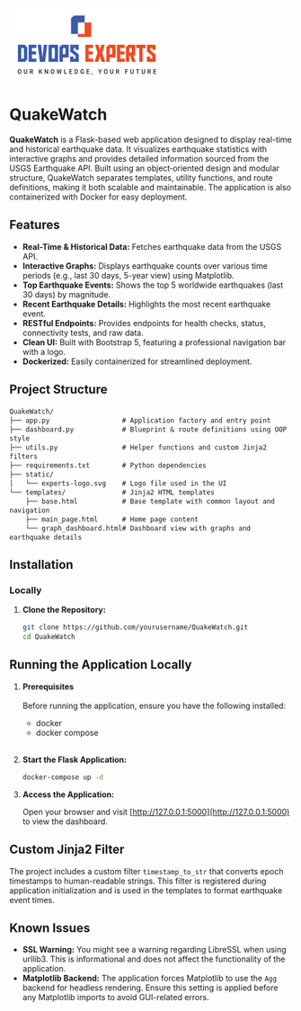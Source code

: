 ![Screenshot of QuakeWatch](static/experts-logo.svg)

# QuakeWatch

**QuakeWatch** is a Flask-based web application designed to display real-time and historical earthquake data. It visualizes earthquake statistics with interactive graphs and provides detailed information sourced from the USGS Earthquake API. Built using an object‑oriented design and modular structure, QuakeWatch separates templates, utility functions, and route definitions, making it both scalable and maintainable. The application is also containerized with Docker for easy deployment.

## Features

- **Real-Time & Historical Data:** Fetches earthquake data from the USGS API.
- **Interactive Graphs:** Displays earthquake counts over various time periods (e.g., last 30 days, 5-year view) using Matplotlib.
- **Top Earthquake Events:** Shows the top 5 worldwide earthquakes (last 30 days) by magnitude.
- **Recent Earthquake Details:** Highlights the most recent earthquake event.
- **RESTful Endpoints:** Provides endpoints for health checks, status, connectivity tests, and raw data.
- **Clean UI:** Built with Bootstrap 5, featuring a professional navigation bar with a logo.
- **Dockerized:** Easily containerized for streamlined deployment.

## Project Structure

```
QuakeWatch/
├── app.py                  # Application factory and entry point
├── dashboard.py            # Blueprint & route definitions using OOP style
├── utils.py                # Helper functions and custom Jinja2 filters
├── requirements.txt        # Python dependencies
├── static/
│   └── experts-logo.svg    # Logo file used in the UI
└── templates/              # Jinja2 HTML templates
    ├── base.html           # Base template with common layout and navigation
    ├── main_page.html      # Home page content
    └── graph_dashboard.html# Dashboard view with graphs and earthquake details
```




## Installation

### Locally

1. **Clone the Repository:**

   ```bash
   git clone https://github.com/yourusername/QuakeWatch.git
   cd QuakeWatch
   ```

## Running the Application Locally
1. **Prerequisites** 
    <br/><br/>
    Before running the application, ensure you have the following installed:
   - docker
   - docker compose 
<br/><br/>
2. **Start the Flask Application:**

   ```bash
   docker-compose up -d
   ```

3. **Access the Application:**

   Open your browser and visit [http://127.0.0.1:5000](http://127.0.0.1:5000) to view the dashboard.


## Custom Jinja2 Filter

The project includes a custom filter `timestamp_to_str` that converts epoch timestamps to human-readable strings. This filter is registered during application initialization and is used in the templates to format earthquake event times.

## Known Issues

- **SSL Warning:** You might see a warning regarding LibreSSL when using urllib3. This is informational and does not affect the functionality of the application.
- **Matplotlib Backend:** The application forces Matplotlib to use the `Agg` backend for headless rendering. Ensure this setting is applied before any Matplotlib imports to avoid GUI-related errors.

